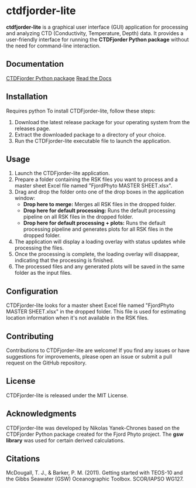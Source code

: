 # ctdfjorder-lite

**ctdfjorder-lite** is a graphical user interface (GUI) application for processing and analyzing CTD (Conductivity, Temperature, Depth) data. It provides a user-friendly interface for running the **CTDFjorder Python package** without the need for command-line interaction.

## Documentation
[CTDFjorder Python package](https://github.com/nikothomas/CTDFjorder)
[Read the Docs](#https://nikothomas.github.io/CTDFjorder/CTDFjorder/CTDFjorder.html)

## Installation
Requires python
To install CTDFjorder-lite, follow these steps:

1. Download the latest release package for your operating system from the releases page.
2. Extract the downloaded package to a directory of your choice.
3. Run the CTDFjorder-lite executable file to launch the application.

## Usage

1. Launch the CTDFjorder-lite application.
2. Prepare a folder containing the RSK files you want to process and a master sheet Excel file named "FjordPhyto MASTER SHEET.xlsx".
3. Drag and drop the folder onto one of the drop boxes in the application window:
   - **Drop here to merge:** Merges all RSK files in the dropped folder.
   - **Drop here for default processing:** Runs the default processing pipeline on all RSK files in the dropped folder.
   - **Drop here for default processing + plots:** Runs the default processing pipeline and generates plots for all RSK files in the dropped folder.
4. The application will display a loading overlay with status updates while processing the files.
5. Once the processing is complete, the loading overlay will disappear, indicating that the processing is finished.
6. The processed files and any generated plots will be saved in the same folder as the input files.

## Configuration

CTDFjorder-lite looks for a master sheet Excel file named "FjordPhyto MASTER SHEET.xlsx" in the dropped folder. This file is used for estimating location information when it's not available in the RSK files.

## Contributing

Contributions to CTDFjorder-lite are welcome! If you find any issues or have suggestions for improvements, please open an issue or submit a pull request on the GitHub repository.

## License

CTDFjorder-lite is released under the MIT License.

## Acknowledgments

CTDFjorder-lite was developed by Nikolas Yanek-Chrones based on the CTDFjorder Python package created for the Fjord Phyto project. The **gsw library** was used for certain derived calculations.

## Citations

McDougall, T. J., & Barker, P. M. (2011). Getting started with TEOS-10 and the Gibbs Seawater (GSW) Oceanographic Toolbox. SCOR/IAPSO WG127.
